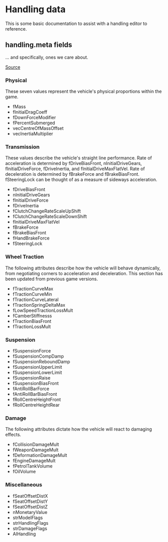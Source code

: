 # Handling data

This is some basic documentation to assist with a handling editor to reference.

## handling.meta fields

... and specifically, ones we care about.

[Source](https://gtamods.com/wiki/Handling.meta)

### Physical

These seven values represent the vehicle's physical proportions within the game.

* fMass
* fInitialDragCoeff
* fDownForceModifier
* fPercentSubmerged
* vecCentreOfMassOffset
* vecInertiaMultiplier

### Transmission

These values describe the vehicle's straight line performance. Rate of acceleration is determined by fDriveBiasFront, nInitialDriveGears, fInitialDriveForce, fDriveInertia, and fInitialDriveMaxFlatVel. Rate of deceleration is determined by fBrakeForce and fBrakeBiasFront. fSteeringLock can be thought of as a measure of sideways acceleration.

* fDriveBiasFront
* nInitialDriveGears
* fInitialDriveForce
* fDriveInertia
* fClutchChangeRateScaleUpShift
* fClutchChangeRateScaleDownShift
* fInitialDriveMaxFlatVel
* fBrakeForce
* fBrakeBiasFront
* fHandBrakeForce
* fSteeringLock

### Wheel Traction

The following attributes describe how the vehicle will behave dynamically, from negotiating corners to acceleration and deceleration. This section has been updated from previous game versions.

* fTractionCurveMax
* fTractionCurveMin
* fTractionCurveLateral
* fTractionSpringDeltaMax
* fLowSpeedTractionLossMult
* fCamberStiffnesss
* fTractionBiasFront
* fTractionLossMult

### Suspension

* fSuspensionForce
* fSuspensionCompDamp
* fSuspensionReboundDamp
* fSuspensionUpperLimit
* fSuspensionLowerLimit
* fSuspensionRaise
* fSuspensionBiasFront
* fAntiRollBarForce
* fAntiRollBarBiasFront
* fRollCentreHeightFront
* fRollCentreHeightRear

### Damage

The following attributes dictate how the vehicle will react to damaging effects.

* fCollisionDamageMult
* fWeaponDamageMult
* fDeformationDamageMult
* fEngineDamageMult
* fPetrolTankVolume
* fOilVolume

### Miscellaneous

* fSeatOffsetDistX
* fSeatOffsetDistY
* fSeatOffsetDistZ
* nMonetaryValue
* strModelFlags
* strHandlingFlags
* strDamageFlags
* AIHandling
